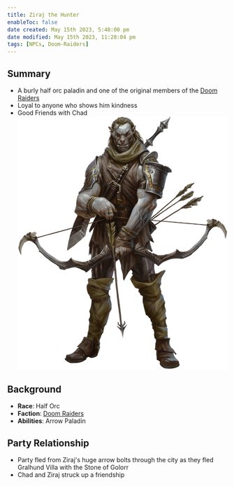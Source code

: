 ```yaml
---
title: Ziraj the Hunter
enableToc: false
date created: May 15th 2023, 5:48:00 pm
date modified: May 15th 2023, 11:28:04 pm
tags: [NPCs, Doom-Raiders]
---
```

## Summary
- A burly half orc paladin and one of the original members of the [Doom Raiders](../Factions/Doom%20Raiders.md)
- Loyal to anyone who shows him kindness
- Good Friends with Chad
![](attachments/Ziraj.png)

## Background
- **Race**: Half Orc
- **Faction**: [Doom Raiders](../Factions/Doom%20Raiders.md)
- **Abilities**: Arrow Paladin

## Party Relationship
- Party fled from Ziraj's huge arrow bolts through the city as they fled Gralhund Villa with the Stone of Golorr
- Chad and Ziraj struck up a friendship
